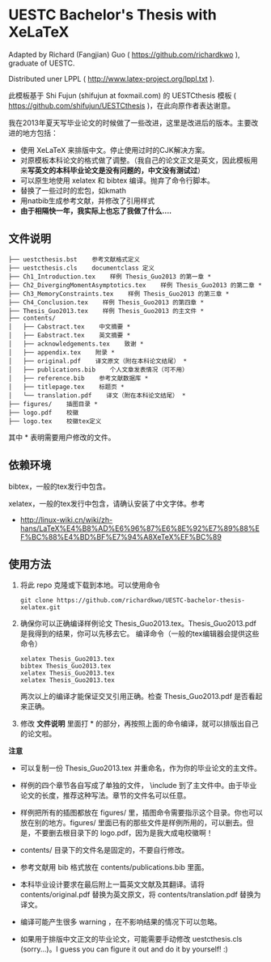 UESTC Bachelor's Thesis with XeLaTeX
================================
Adapted by Richard (Fangjian) Guo ( https://github.com/richardkwo ), graduate of UESTC.

Distributed uner LPPL ( http://www.latex-project.org/lppl.txt ).

此模板基于 Shi Fujun (shifujun at foxmail.com) 的 UESTCthesis 模板 ( https://github.com/shifujun/UESTCthesis )，在此向原作者表达谢意。

我在2013年夏天写毕业论文的时候做了一些改进，这里是改进后的版本。主要改进的地方包括：

* 使用 XeLaTeX 来排版中文。停止使用过时的CJK解决方案。
* 对原模板本科论文的格式做了调整。（我自己的论文正文是英文，因此模板用来**写英文的本科毕业论文是没有问题的，中文没有测试过**）
* 可以原生地使用 xelatex 和 bibtex 编译。抛弃了命令行脚本。
* 替换了一些过时的宏包，如kmath
* 用natbib生成参考文献，并修改了引用样式
* **由于相隔快一年，我实际上也忘了我做了什么....**

文件说明
-------------------------

    ├── uestcthesis.bst    参考文献格式定义
    ├── uestcthesis.cls    documentclass 定义
    ├── Ch1_Introduction.tex    样例 Thesis_Guo2013 的第一章 *
    ├── Ch2_DivergingMomentAsymptotics.tex    样例 Thesis_Guo2013 的第二章 *
    ├── Ch3_MemoryConstraints.tex    样例 Thesis_Guo2013 的第三章 *
    ├── Ch4_Conclusion.tex    样例 Thesis_Guo2013 的第四章 *
    ├── Thesis_Guo2013.tex    样例 Thesis_Guo2013 的主文件 *
    ├── contents/    
    │   ├── Cabstract.tex    中文摘要 *
    │   ├── Eabstract.tex    英文摘要 *
    │   ├── acknowledgements.tex    致谢 *
    │   ├── appendix.tex    附录 *
    │   ├── original.pdf    译文原文（附在本科论文结尾） *
    │   ├── publications.bib    个人文章发表情况（可不用）
    │   ├── reference.bib    参考文献数据库 *
    │   ├── titlepage.tex    标题页 *
    │   └── translation.pdf    译文（附在本科论文结尾） *
    ├── figures/    插图目录 *
    ├── logo.pdf    校徽
    ├── logo.tex    校徽tex定义

其中 * 表明需要用户修改的文件。

依赖环境
------------------------
bibtex，一般的tex发行中包含。

xelatex，一般的tex发行中包含，请确认安装了中文字体。参考

* http://linux-wiki.cn/wiki/zh-hans/LaTeX%E4%B8%AD%E6%96%87%E6%8E%92%E7%89%88%EF%BC%88%E4%BD%BF%E7%94%A8XeTeX%EF%BC%89

使用方法
------------------------

1.  将此 repo 克隆或下载到本地。可以使用命令

        git clone https://github.com/richardkwo/UESTC-bachelor-thesis-xelatex.git

2.  确保你可以正确编译样例论文 Thesis_Guo2013.tex。Thesis_Guo2013.pdf 是我得到的结果，你可以先移去它。
    编译命令（一般的tex编辑器会提供这些命令）

        xelatex Thesis_Guo2013.tex
        bibtex Thesis_Guo2013.tex
        xelatex Thesis_Guo2013.tex
        xelatex Thesis_Guo2013.tex

    两次以上的编译才能保证交叉引用正确。检查 Thesis_Guo2013.pdf 是否看起来正确。

3.  修改 **文件说明** 里面打 * 的部分，再按照上面的命令编译，就可以排版出自己的论文啦。

**注意**

* 可以复制一份 Thesis_Guo2013.tex 并重命名，作为你的毕业论文的主文件。

* 样例的四个章节各自写成了单独的文件， \include 到了主文件中。由于毕业论文的长度，推荐这种写法。章节的文件名可以任意。

* 样例把所有的插图都放在 figures/ 里，插图命令需要指示这个目录。你也可以放在别的地方。figures/ 里面已有的那些文件是样例所用的，可以删去。但是，不要删去根目录下的 logo.pdf，因为是我大成电校徽啊！

* contents/ 目录下的文件名是固定的，不要自行修改。

* 参考文献用 bib 格式放在 contents/publications.bib 里面。

* 本科毕业设计要求在最后附上一篇英文文献及其翻译。请将 contents/original.pdf 替换为英文原文，将 contents/translation.pdf 替换为译文。

* 编译可能产生很多 warning ，在不影响结果的情况下可以忽略。

* 如果用于排版中文正文的毕业论文，可能需要手动修改 uestcthesis.cls (sorry...)。I guess you can figure it out and do it by yourself! :)


